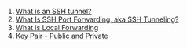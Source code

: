 
1. [What is an SSH tunnel?](https://www.ssh.com/academy/ssh/tunneling)
2. [What Is SSH Port Forwarding, aka SSH Tunneling?](https://www.ssh.com/academy/ssh/tunneling-example#what-is-ssh-port-forwarding,-aka-ssh-tunneling?)
3. [What is Local Forwarding](https://www.ssh.com/academy/ssh/tunneling-example#local-forwarding)
4. [Key Pair - Public and Private](https://www.ssh.com/academy/ssh/public-key-authentication#public-key-authentication---what-and-why?)